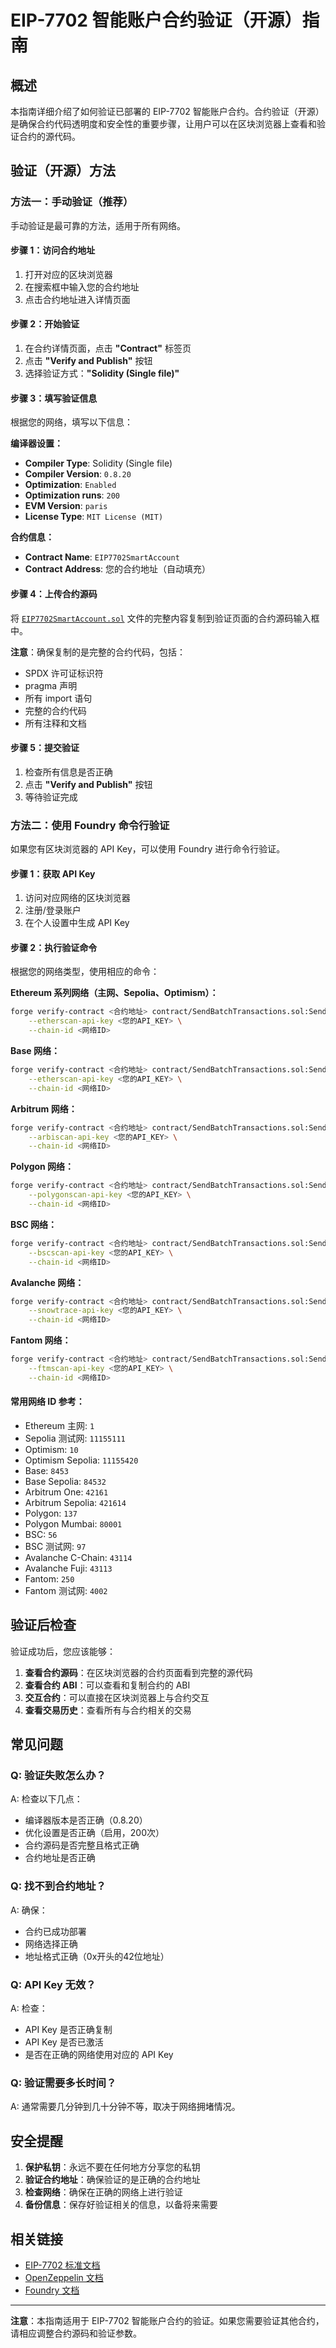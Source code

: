 # EIP-7702 智能账户合约验证（开源）指南

## 概述

本指南详细介绍了如何验证已部署的 EIP-7702 智能账户合约。合约验证（开源）是确保合约代码透明度和安全性的重要步骤，让用户可以在区块浏览器上查看和验证合约的源代码。

## 验证（开源）方法

### 方法一：手动验证（推荐）

手动验证是最可靠的方法，适用于所有网络。

#### 步骤 1：访问合约地址
1. 打开对应的区块浏览器
2. 在搜索框中输入您的合约地址
3. 点击合约地址进入详情页面

#### 步骤 2：开始验证
1. 在合约详情页面，点击 **"Contract"** 标签页
2. 点击 **"Verify and Publish"** 按钮
3. 选择验证方式：**"Solidity (Single file)"**

#### 步骤 3：填写验证信息
根据您的网络，填写以下信息：

**编译器设置：**
- **Compiler Type**: Solidity (Single file)
- **Compiler Version**: `0.8.20`
- **Optimization**: `Enabled`
- **Optimization runs**: `200`
- **EVM Version**: `paris`
- **License Type**: `MIT License (MIT)`

**合约信息：**
- **Contract Name**: `EIP7702SmartAccount`
- **Contract Address**: 您的合约地址（自动填充）

#### 步骤 4：上传合约源码
将 [`EIP7702SmartAccount.sol`](src/EIP7702SmartAccount.sol) 文件的完整内容复制到验证页面的合约源码输入框中。

**注意**：确保复制的是完整的合约代码，包括：
- SPDX 许可证标识符
- pragma 声明
- 所有 import 语句
- 完整的合约代码
- 所有注释和文档

#### 步骤 5：提交验证
1. 检查所有信息是否正确
2. 点击 **"Verify and Publish"** 按钮
3. 等待验证完成

### 方法二：使用 Foundry 命令行验证

如果您有区块浏览器的 API Key，可以使用 Foundry 进行命令行验证。

#### 步骤 1：获取 API Key
1. 访问对应网络的区块浏览器
2. 注册/登录账户
3. 在个人设置中生成 API Key

#### 步骤 2：执行验证命令
根据您的网络类型，使用相应的命令：

**Ethereum 系列网络（主网、Sepolia、Optimism）：**
```bash
forge verify-contract <合约地址> contract/SendBatchTransactions.sol:SendBatchTransactions \
    --etherscan-api-key <您的API_KEY> \
    --chain-id <网络ID>
```

**Base 网络：**
```bash
forge verify-contract <合约地址> contract/SendBatchTransactions.sol:SendBatchTransactions \
    --etherscan-api-key <您的API_KEY> \
    --chain-id <网络ID>
```

**Arbitrum 网络：**
```bash
forge verify-contract <合约地址> contract/SendBatchTransactions.sol:SendBatchTransactions \
    --arbiscan-api-key <您的API_KEY> \
    --chain-id <网络ID>
```

**Polygon 网络：**
```bash
forge verify-contract <合约地址> contract/SendBatchTransactions.sol:SendBatchTransactions \
    --polygonscan-api-key <您的API_KEY> \
    --chain-id <网络ID>
```

**BSC 网络：**
```bash
forge verify-contract <合约地址> contract/SendBatchTransactions.sol:SendBatchTransactions \
    --bscscan-api-key <您的API_KEY> \
    --chain-id <网络ID>
```

**Avalanche 网络：**
```bash
forge verify-contract <合约地址> contract/SendBatchTransactions.sol:SendBatchTransactions \
    --snowtrace-api-key <您的API_KEY> \
    --chain-id <网络ID>
```

**Fantom 网络：**
```bash
forge verify-contract <合约地址> contract/SendBatchTransactions.sol:SendBatchTransactions \
    --ftmscan-api-key <您的API_KEY> \
    --chain-id <网络ID>
```

#### 常用网络 ID 参考：
- Ethereum 主网: `1`
- Sepolia 测试网: `11155111`
- Optimism: `10`
- Optimism Sepolia: `11155420`
- Base: `8453`
- Base Sepolia: `84532`
- Arbitrum One: `42161`
- Arbitrum Sepolia: `421614`
- Polygon: `137`
- Polygon Mumbai: `80001`
- BSC: `56`
- BSC 测试网: `97`
- Avalanche C-Chain: `43114`
- Avalanche Fuji: `43113`
- Fantom: `250`
- Fantom 测试网: `4002`

## 验证后检查

验证成功后，您应该能够：

1. **查看合约源码**：在区块浏览器的合约页面看到完整的源代码
2. **查看合约 ABI**：可以查看和复制合约的 ABI
3. **交互合约**：可以直接在区块浏览器上与合约交互
4. **查看交易历史**：查看所有与合约相关的交易

## 常见问题

### Q: 验证失败怎么办？
A: 检查以下几点：
- 编译器版本是否正确（0.8.20）
- 优化设置是否正确（启用，200次）
- 合约源码是否完整且格式正确
- 合约地址是否正确

### Q: 找不到合约地址？
A: 确保：
- 合约已成功部署
- 网络选择正确
- 地址格式正确（0x开头的42位地址）

### Q: API Key 无效？
A: 检查：
- API Key 是否正确复制
- API Key 是否已激活
- 是否在正确的网络使用对应的 API Key

### Q: 验证需要多长时间？
A: 通常需要几分钟到几十分钟不等，取决于网络拥堵情况。

## 安全提醒

1. **保护私钥**：永远不要在任何地方分享您的私钥
2. **验证合约地址**：确保验证的是正确的合约地址
3. **检查网络**：确保在正确的网络上进行验证
4. **备份信息**：保存好验证相关的信息，以备将来需要

## 相关链接

- [EIP-7702 标准文档](https://eips.ethereum.org/EIPS/eip-7702)
- [OpenZeppelin 文档](https://docs.openzeppelin.com/)
- [Foundry 文档](https://book.getfoundry.sh/)

---

**注意**：本指南适用于 EIP-7702 智能账户合约的验证。如果您需要验证其他合约，请相应调整合约源码和验证参数。
